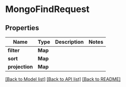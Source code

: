 # MongoFindRequest
## Properties

Name | Type | Description | Notes
------------ | ------------- | ------------- | -------------
**filter** | **Map** |  | 
**sort** | **Map** |  | 
**projection** | **Map** |  | 

[[Back to Model list]](../README.md#documentation-for-models) [[Back to API list]](../README.md#documentation-for-api-endpoints) [[Back to README]](../README.md)


